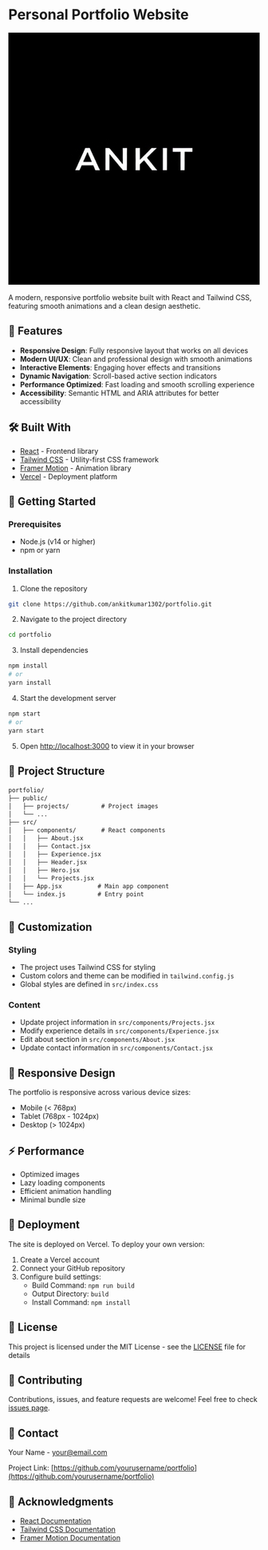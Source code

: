 # Personal Portfolio Website

![Portfolio Preview](/public/projects/portfolio.png)

A modern, responsive portfolio website built with React and Tailwind CSS, featuring smooth animations and a clean design aesthetic.

## 🌟 Features

- **Responsive Design**: Fully responsive layout that works on all devices
- **Modern UI/UX**: Clean and professional design with smooth animations
- **Interactive Elements**: Engaging hover effects and transitions
- **Dynamic Navigation**: Scroll-based active section indicators
- **Performance Optimized**: Fast loading and smooth scrolling experience
- **Accessibility**: Semantic HTML and ARIA attributes for better accessibility

## 🛠️ Built With

- [React](https://reactjs.org/) - Frontend library
- [Tailwind CSS](https://tailwindcss.com/) - Utility-first CSS framework
- [Framer Motion](https://www.framer.com/motion/) - Animation library
- [Vercel](https://vercel.com/) - Deployment platform

## 🚀 Getting Started

### Prerequisites

- Node.js (v14 or higher)
- npm or yarn

### Installation

1. Clone the repository
```bash
git clone https://github.com/ankitkumar1302/portfolio.git
```

2. Navigate to the project directory
```bash
cd portfolio
```

3. Install dependencies
```bash
npm install
# or
yarn install
```

4. Start the development server
```bash
npm start
# or
yarn start
```

5. Open [http://localhost:3000](http://localhost:3000) to view it in your browser

## 📁 Project Structure

```
portfolio/
├── public/
│   ├── projects/         # Project images
│   └── ...
├── src/
│   ├── components/       # React components
│   │   ├── About.jsx
│   │   ├── Contact.jsx
│   │   ├── Experience.jsx
│   │   ├── Header.jsx
│   │   ├── Hero.jsx
│   │   └── Projects.jsx
│   ├── App.jsx          # Main app component
│   └── index.js         # Entry point
└── ...
```

## 🎨 Customization

### Styling
- The project uses Tailwind CSS for styling
- Custom colors and theme can be modified in `tailwind.config.js`
- Global styles are defined in `src/index.css`

### Content
- Update project information in `src/components/Projects.jsx`
- Modify experience details in `src/components/Experience.jsx`
- Edit about section in `src/components/About.jsx`
- Update contact information in `src/components/Contact.jsx`

## 📱 Responsive Design

The portfolio is responsive across various device sizes:
- Mobile (< 768px)
- Tablet (768px - 1024px)
- Desktop (> 1024px)

## ⚡ Performance

- Optimized images
- Lazy loading components
- Efficient animation handling
- Minimal bundle size

## 🚀 Deployment

The site is deployed on Vercel. To deploy your own version:

1. Create a Vercel account
2. Connect your GitHub repository
3. Configure build settings:
   - Build Command: `npm run build`
   - Output Directory: `build`
   - Install Command: `npm install`

## 📄 License

This project is licensed under the MIT License - see the [LICENSE](LICENSE) file for details

## 🤝 Contributing

Contributions, issues, and feature requests are welcome! Feel free to check [issues page](https://github.com/yourusername/portfolio/issues).

## 📧 Contact

Your Name - [your@email.com](mailto:your@email.com)

Project Link: [https://github.com/yourusername/portfolio](https://github.com/yourusername/portfolio)

## 🙏 Acknowledgments

- [React Documentation](https://reactjs.org/docs)
- [Tailwind CSS Documentation](https://tailwindcss.com/docs)
- [Framer Motion Documentation](https://www.framer.com/motion/)
